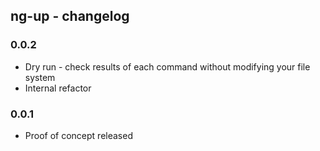 ## ng-up - changelog

### 0.0.2

* Dry run - check results of each command without modifying your file system
* Internal refactor

### 0.0.1

* Proof of concept released